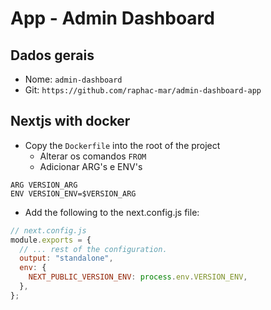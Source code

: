 # App - Admin Dashboard

## Dados gerais

- Nome: `admin-dashboard`
- Git:  `https://github.com/raphac-mar/admin-dashboard-app`

## Nextjs with docker

- Copy the `Dockerfile` into the root of the project
  - Alterar os comandos `FROM`
  - Adicionar ARG's e ENV's

```
ARG VERSION_ARG
ENV VERSION_ENV=$VERSION_ARG
```

- Add the following to the next.config.js file:

```js
// next.config.js
module.exports = {
  // ... rest of the configuration.
  output: "standalone",
  env: {
    NEXT_PUBLIC_VERSION_ENV: process.env.VERSION_ENV,
  },
};
```
